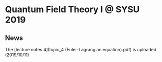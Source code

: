 # Quantum Field Theory I @ SYSU 2019

## News

The [lecture notes 4](topic_4 (Euler-Lagrangian equation).pdf) is uploaded. (2019/10/11)

